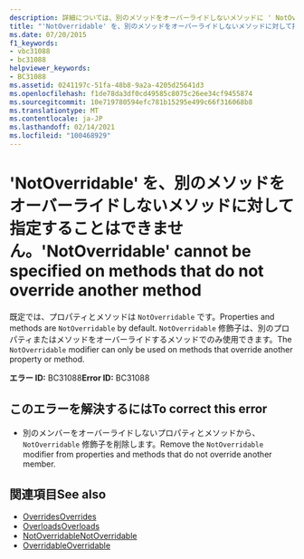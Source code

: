 ```yaml
---
description: 詳細については、別のメソッドをオーバーライドしないメソッドに ' NotOverridable ' を指定することはできません
title: "'NotOverridable' を、別のメソッドをオーバーライドしないメソッドに対して指定することはできません。"
ms.date: 07/20/2015
f1_keywords:
- vbc31088
- bc31088
helpviewer_keywords:
- BC31088
ms.assetid: 0241197c-51fa-48b8-9a2a-4205d25641d3
ms.openlocfilehash: f1de78da3df0cd49585c8075c26ee34cf9455874
ms.sourcegitcommit: 10e719780594efc781b15295e499c66f316068b8
ms.translationtype: MT
ms.contentlocale: ja-JP
ms.lasthandoff: 02/14/2021
ms.locfileid: "100468929"
---
```

# <a name="notoverridable-cannot-be-specified-on-methods-that-do-not-override-another-method"></a><span data-ttu-id="1de5d-103">'NotOverridable' を、別のメソッドをオーバーライドしないメソッドに対して指定することはできません。</span><span class="sxs-lookup"><span data-stu-id="1de5d-103">'NotOverridable' cannot be specified on methods that do not override another method</span></span>

<span data-ttu-id="1de5d-104">既定では、プロパティとメソッドは `NotOverridable` です。</span><span class="sxs-lookup"><span data-stu-id="1de5d-104">Properties and methods are `NotOverridable` by default.</span></span> <span data-ttu-id="1de5d-105">`NotOverridable` 修飾子は、別のプロパティまたはメソッドをオーバーライドするメソッドでのみ使用できます。</span><span class="sxs-lookup"><span data-stu-id="1de5d-105">The `NotOverridable` modifier can only be used on methods that override another property or method.</span></span>  
  
 <span data-ttu-id="1de5d-106">**エラー ID:** BC31088</span><span class="sxs-lookup"><span data-stu-id="1de5d-106">**Error ID:** BC31088</span></span>  
  
## <a name="to-correct-this-error"></a><span data-ttu-id="1de5d-107">このエラーを解決するには</span><span class="sxs-lookup"><span data-stu-id="1de5d-107">To correct this error</span></span>  
  
- <span data-ttu-id="1de5d-108">別のメンバーをオーバーライドしないプロパティとメソッドから、 `NotOverridable` 修飾子を削除します。</span><span class="sxs-lookup"><span data-stu-id="1de5d-108">Remove the `NotOverridable` modifier from properties and methods that do not override another member.</span></span>  
  
## <a name="see-also"></a><span data-ttu-id="1de5d-109">関連項目</span><span class="sxs-lookup"><span data-stu-id="1de5d-109">See also</span></span>

- [<span data-ttu-id="1de5d-110">Overrides</span><span class="sxs-lookup"><span data-stu-id="1de5d-110">Overrides</span></span>](../language-reference/modifiers/overrides.md)
- [<span data-ttu-id="1de5d-111">Overloads</span><span class="sxs-lookup"><span data-stu-id="1de5d-111">Overloads</span></span>](../language-reference/modifiers/overloads.md)
- [<span data-ttu-id="1de5d-112">NotOverridable</span><span class="sxs-lookup"><span data-stu-id="1de5d-112">NotOverridable</span></span>](../language-reference/modifiers/notoverridable.md)
- [<span data-ttu-id="1de5d-113">Overridable</span><span class="sxs-lookup"><span data-stu-id="1de5d-113">Overridable</span></span>](../language-reference/modifiers/overridable.md)
